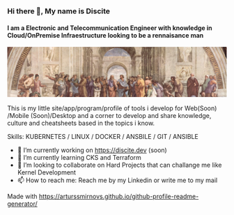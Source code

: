 ### Hi there 👋, My name is Discite
#### I am a Electronic and Telecommunication Engineer with knowledge in Cloud/OnPremise Infraestructure looking to be a rennaisance man
![I am a Electronic and Telecommunication Engineer with knowledge in Cloud/OnPremise Infraestructure looking to be a rennaisance man](https://raw.githubusercontent.com/discite/discite/main/banner-school-of-athens.webp)

This is my little site/app/program/profile of tools i develop for Web(Soon) /Mobile (Soon)/Desktop and a corner to develop and share knowledge, culture and cheatsheets based in the topics i know.

Skills: KUBERNETES / LINUX / DOCKER / ANSBILE / GIT / ANSIBLE 

- 🔭 I’m currently working on https://discite.dev (soon) 
- 🌱 I’m currently learning CKS and Terraform 
- 👯 I’m looking to collaborate on Hard Projects that can challange me like Kernel Development 
- 📫 How to reach me: Reach me by my Linkedin or write me to my mail 

Made with https://arturssmirnovs.github.io/github-profile-readme-generator/
